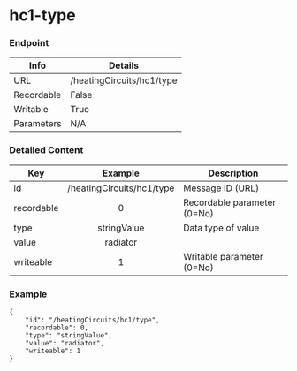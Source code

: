 # hc1-type



### Endpoint

| Info  | Details |
| ------------- | ------------- |
| URL   | /heatingCircuits/hc1/type   |
| Recordable   | False   |
| Writable   | True   |
| Parameters  | N/A |

### Detailed Content

|  Key  | Example | Description |
| ------------- | :------: | ------------------------------ |
|  id | /heatingCircuits/hc1/type | Message ID (URL) |
|  recordable | 0 | Recordable parameter (0=No) |
|  type | stringValue | Data type of value |
|  value | radiator |  |
|  writeable | 1 | Writable parameter (0=No) |



### Example
```
{
    "id": "/heatingCircuits/hc1/type",
    "recordable": 0,
    "type": "stringValue",
    "value": "radiator",
    "writeable": 1
}
```
